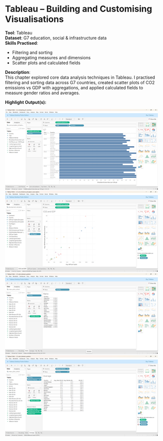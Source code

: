 # Tableau – Building and Customising Visualisations

**Tool**: Tableau  
**Dataset**: G7 education, social & infrastructure data  
**Skills Practised**:  
- Filtering and sorting  
- Aggregating measures and dimensions  
- Scatter plots and calculated fields  

**Description**:  
This chapter explored core data analysis techniques in Tableau. I practised filtering and sorting data across G7 countries, created scatter plots of CO2 emissions vs GDP with aggregations, and applied calculated fields to measure gender ratios and averages.  

**Highlight Output(s):**

<img src="g7_comparison.png" width="600">  
<img src="Co2_gdp_scatter.png" width="600">  
<img src="gender_ratio.png" width="600">  
<img src="gender_average.png" width="600">
